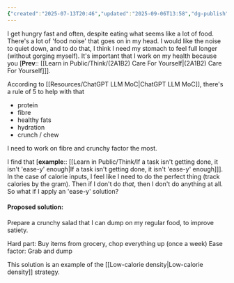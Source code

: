 ```yaml
---
{"created":"2025-07-13T20:46","updated":"2025-09-06T13:58","dg-publish":true,"dg-permalink":"2a1b2c-input-satiety","id":"2a1b2c","dg-path":"Think/Change food inputs to boost satiety.md","permalink":"/2a1b2c-input-satiety/","dgPassFrontmatter":true,"noteIcon":"1"}
---
```


I get hungry fast and often, despite eating what seems like a lot of food. There's a lot of 'food noise' that goes on in my head. I would like the noise to quiet down, and to do that, I think I need my stomach to feel full longer (without gorging myself). It's important that I work on my health because you [**Prev**:: [[Learn in Public/Think/(2A1B2) Care For Yourself\|(2A1B2) Care For Yourself]]]. 

According to [[Resources/ChatGPT LLM MoC\|ChatGPT LLM MoC]], there's a rule of 5 to help with that
- protein
- fibre 
- healthy fats 
- hydration
- crunch / chew 

I need to work on fibre and crunchy factor the most. 

I find that [**example**:: [[Learn in Public/Think/If a task isn't getting done, it isn't 'ease-y' enough\|If a task isn't getting done, it isn't 'ease-y' enough]]]. In the case of calorie inputs, I feel like I need to do the perfect thing (track calories by the gram). Then if I don't do _that_, then I don't do anything at all. So what if I apply an 'ease-y' solution? 

#### Proposed solution: 
Prepare a crunchy salad that I can dump on my regular food, to improve satiety. 

Hard part: Buy items from grocery, chop everything up  (once a week)
Ease factor: Grab and dump 

This solution is an example of the [[Low-calorie density\|Low-calorie density]] strategy. 
